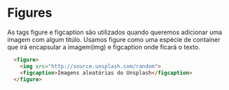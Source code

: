 # Figures

As tags figure e figcaption são utilizados quando queremos adicionar uma imagem com algum titúlo. Usamos figure como uma espécie de container que irá encapsular a imagem(img) e figcaption onde ficará o texto.

```html
  <figure>
    <img src="http://source.unsplash.com/random">
    <figcaption>Imagens aleatórias do Unsplash</figcaption>
  </figure>
```
